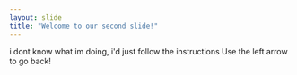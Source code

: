 ```yaml
---
layout: slide
title: "Welcome to our second slide!"
---
```

i dont know what im doing, i'd just follow the instructions
Use the left arrow to go back!